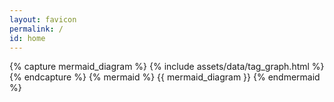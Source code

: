 ```yaml
---
layout: favicon
permalink: /
id: home
---
```

<script src="{{ '/assets/js/search.js' | relative_url }}" defer></script>
<link href="{{ '/pagefind/pagefind-ui.css' | relative_url }}" rel="stylesheet">
<script src="{{ '/pagefind/pagefind-ui.js' | relative_url }}" defer></script>
<script type="module">
  import PagefindHighlight from '{{ "/pagefind/pagefind-highlight.js" | relative_url }}';
  document.addEventListener('DOMContentLoaded', () => {
    new PagefindHighlight({ highlightParam: "highlight" });
  });
</script>
<div id="search" class="search-input-block"></div>
<div id="cusdis_thread" data-host="https://cusdis.com" data-app-id="5fce21a3-9b85-4794-b6f6-e0eaaf788ced" data-page-id="{{ page.url | slugify }}" data-page-url="{{ site.url }}{% if site.baseurl %}{{ site.baseurl }}{% endif %}{{ page.url }}" data-page-title="{{ page.title | escape }}">  
</div>
<script async defer src="https://cusdis.com/js/cusdis.es.js"></script>
{% capture mermaid_diagram %}
{% include assets/data/tag_graph.html %}
{% endcapture %}
{% mermaid %}
{{ mermaid_diagram }}
{% endmermaid %}
